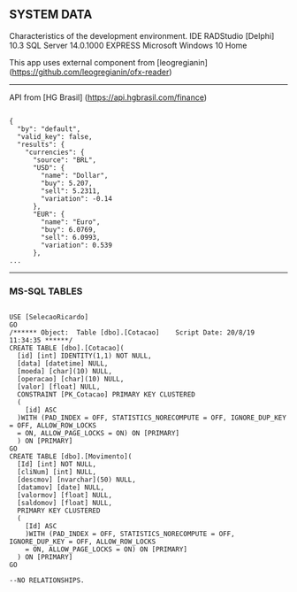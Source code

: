 ## SYSTEM DATA

Characteristics of the development environment.
IDE RADStudio [Delphi] 10.3 
SQL Server  14.0.1000 EXPRESS 
Microsoft Windows 10  Home

This app uses external component from [leogregianin] (https://github.com/leogregianin/ofx-reader)

<hr/>

API from [HG Brasil] (https://api.hgbrasil.com/finance)

<pre><code>
{
  "by": "default",
  "valid_key": false,
  "results": {
    "currencies": {
      "source": "BRL",
      "USD": {
        "name": "Dollar",
        "buy": 5.207,
        "sell": 5.2311,
        "variation": -0.14
      },
      "EUR": {
        "name": "Euro",
        "buy": 6.0769,
        "sell": 6.0993,
        "variation": 0.539
      },
...
</code></pre>

<hr />



### MS-SQL TABLES

<pre><code>
USE [SelecaoRicardo]
GO
/****** Object:  Table [dbo].[Cotacao]    Script Date: 20/8/19 11:34:35 ******/
CREATE TABLE [dbo].[Cotacao](
  [id] [int] IDENTITY(1,1) NOT NULL,
  [data] [datetime] NULL,
  [moeda] [char](10) NULL,
  [operacao] [char](10) NULL,
  [valor] [float] NULL,
  CONSTRAINT [PK_Cotacao] PRIMARY KEY CLUSTERED 
  (
    [id] ASC
  )WITH (PAD_INDEX = OFF, STATISTICS_NORECOMPUTE = OFF, IGNORE_DUP_KEY = OFF, ALLOW_ROW_LOCKS 
  = ON, ALLOW_PAGE_LOCKS = ON) ON [PRIMARY]
  ) ON [PRIMARY]
GO
CREATE TABLE [dbo].[Movimento](
  [Id] [int] NOT NULL,
  [cliNum] [int] NULL,
  [descmov] [nvarchar](50) NULL,
  [datamov] [date] NULL,
  [valormov] [float] NULL,
  [saldomov] [float] NULL,
  PRIMARY KEY CLUSTERED 
  (
    [Id] ASC
    )WITH (PAD_INDEX = OFF, STATISTICS_NORECOMPUTE = OFF, IGNORE_DUP_KEY = OFF, ALLOW_ROW_LOCKS 
    = ON, ALLOW_PAGE_LOCKS = ON) ON [PRIMARY]
  ) ON [PRIMARY]
GO

--NO RELATIONSHIPS.
</code>
</pre>


